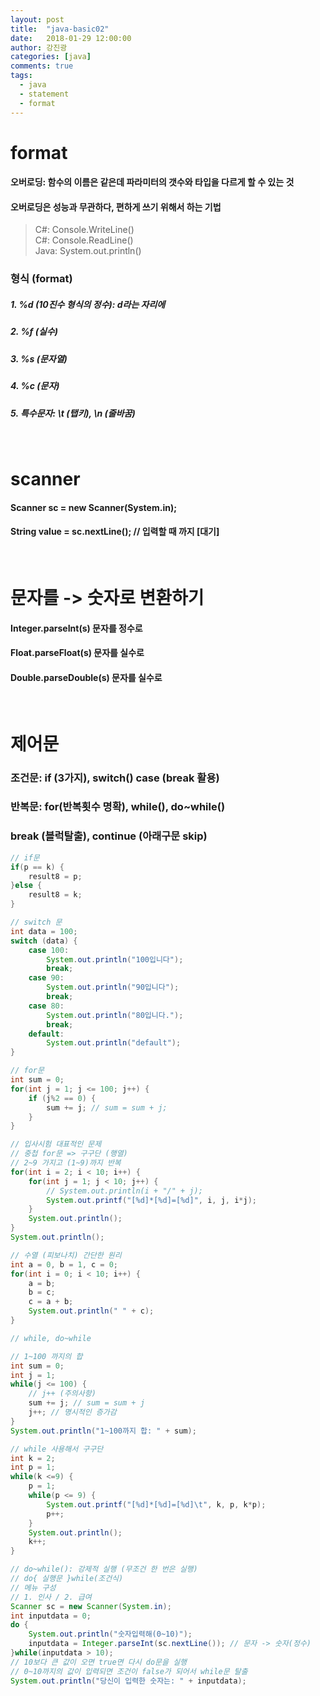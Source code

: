 ```yaml
---
layout: post
title:  "java-basic02"
date:   2018-01-29 12:00:00
author: 강진광
categories: [java]
comments: true
tags:
  - java
  - statement
  - format
---
```

# format
#### 오버로딩: 함수의 이름은 같은데 파라미터의 갯수와 타입을 다르게 할 수 있는 것 
#### 오버로딩은 성능과 무관하다, 편하게 쓰기 위해서 하는 기법
		
> C#: Console.WriteLine()<br>
> C#: Console.ReadLine()<br>
> Java: System.out.println()

### 형식 (format)
##### 1. %d (10진수 형식의 정수): d라는 자리에
##### 2. %f (실수)
##### 3. %s (문자열)
##### 4. %c (문자)
##### 5. 특수문자: \t (탭키), \n (줄바꿈)
<br>

# scanner		
#### Scanner sc = new Scanner(System.in);
#### String value = sc.nextLine(); // 입력할 때 까지 [대기]
<br>

# 문자를 -> 숫자로 변환하기
#### Integer.parseInt(s) 문자를 정수로
#### Float.parseFloat(s) 문자를 실수로
#### Double.parseDouble(s) 문자를 실수로
<br>

# 제어문
### 조건문: if (3가지), switch() case (break 활용)
### 반복문: for(반복횟수 명확), while(), do~while()
### break (블럭탈출), continue (아래구문 skip)
~~~java
// if문
if(p == k) {
    result8 = p;
}else {
    result8 = k;
}	

// switch 문
int data = 100;
switch (data) {
	case 100:
		System.out.println("100입니다");
		break;
	case 90:
		System.out.println("90입니다");
		break;
	case 80:
		System.out.println("80입니다.");
		break;
	default:
		System.out.println("default");
}

// for문
int sum = 0;
for(int j = 1; j <= 100; j++) {
    if (j%2 == 0) {
        sum += j; // sum = sum + j;
    }
}

// 입사시험 대표적인 문제
// 중첩 for문 => 구구단 (행열)
// 2~9 가지고 (1~9)까지 반복
for(int i = 2; i < 10; i++) {
	for(int j = 1; j < 10; j++) {
		// System.out.println(i + "/" + j);
		System.out.printf("[%d]*[%d]=[%d]", i, j, i*j);
	}
	System.out.println();
}
System.out.println();

// 수열 (피보나치) 간단한 원리
int a = 0, b = 1, c = 0;
for(int i = 0; i < 10; i++) {
	a = b;
	b = c;
	c = a + b;
	System.out.println(" " + c);
}

// while, do~while

// 1~100 까지의 합
int sum = 0;
int j = 1;
while(j <= 100) {
	// j++ (주의사항)
	sum += j; // sum = sum + j
	j++; // 명시적인 증가감
}
System.out.println("1~100까지 합: " + sum);

// while 사용해서 구구단
int k = 2;
int p = 1;
while(k <=9) {
	p = 1;
	while(p <= 9) {
		System.out.printf("[%d]*[%d]=[%d]\t", k, p, k*p);
		p++;
	}
	System.out.println();
	k++;
}

// do~while(): 강제적 실행 (무조건 한 번은 실행)
// do{ 실행문 }while(조건식)
// 메뉴 구성
// 1. 인사 / 2. 급여
Scanner sc = new Scanner(System.in);
int inputdata = 0;
do {
	System.out.println("숫자입력해(0~10)");
	inputdata = Integer.parseInt(sc.nextLine()); // 문자 -> 숫자(정수)
}while(inputdata > 10);
// 10보다 큰 값이 오면 true면 다시 do문을 실행
// 0~10까지의 값이 입력되면 조건이 false가 되어서 while문 탈출
System.out.println("당신이 입력한 숫자는: " + inputdata);
~~~
